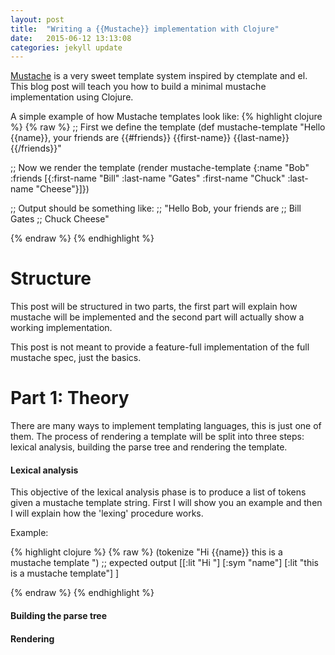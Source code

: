 ```yaml
---
layout: post
title:  "Writing a {{Mustache}} implementation with Clojure"
date:   2015-06-12 13:13:08
categories: jekyll update
---
```


[Mustache](https://github.com/mustache/mustache) is a very sweet
template system inspired by ctemplate and el. This blog post will
teach you how to build a minimal mustache implementation using Clojure.

A simple example of how Mustache templates look like:
{% highlight clojure %}
{% raw %}
;; First we define the template
(def mustache-template
"Hello {{name}}, your friends are
{{#friends}}
{{first-name}} {{last-name}}
{{/friends}}"

;; Now we render the template
(render mustache-template
        {:name "Bob"
         :friends [{:first-name "Bill" :last-name "Gates"
                    :first-name "Chuck" :last-name "Cheese"}]})

;; Output should be something like:
;; "Hello Bob, your friends are
;;  Bill Gates
;;  Chuck Cheese"

{% endraw %}
{% endhighlight %}

# Structure

This post will be structured in two parts, the first part will explain
how mustache will be implemented and the second part will actually
show a working implementation.

This post is not meant to provide a feature-full implementation of the
full mustache spec, just the basics.

# Part 1: Theory

There are many ways to implement templating languages, this is just one
of them. The process of rendering a template will be split into three
steps: lexical analysis, building the parse tree and rendering the
template.

#### Lexical analysis

This objective of the lexical analysis phase is to produce a list of
tokens given a mustache template string. First I will show you an
example and then I will explain how the 'lexing' procedure works.

Example:

{% highlight clojure %}
{% raw %}
(tokenize "Hi {{name}} this is a mustache template ")
;; expected output
[[:lit "Hi "] [:sym "name"] [:lit "this is a mustache template"] ]

{% endraw %}
{% endhighlight %}


#### Building the parse tree



#### Rendering




